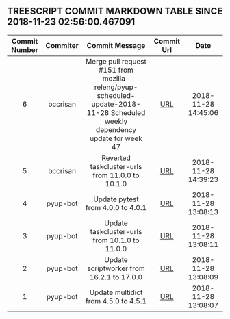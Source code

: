 ## TREESCRIPT COMMIT MARKDOWN TABLE SINCE 2018-11-23 02:56:00.467091

| Commit Number | Commiter | Commit Message | Commit Url | Date | 
|:---:|:----:|:----------------------------------:|:------:|:----:| 
|6|bccrisan|Merge pull request #151 from mozilla-releng/pyup-scheduled-update-2018-11-28  Scheduled weekly dependency update for week 47|[URL](https://github.com/mozilla-releng/treescript/commit/c83d29641e1ac75de051ea014ac343698b524db7)|2018-11-28 14:45:06
|5|bccrisan|Reverted taskcluster-urls from 11.0.0 to 10.1.0|[URL](https://github.com/mozilla-releng/treescript/commit/de0ae52c16b7057442e85a8cec29f5abedd99640)|2018-11-28 14:39:23
|4|pyup-bot|Update pytest from 4.0.0 to 4.0.1|[URL](https://github.com/mozilla-releng/treescript/commit/73a1408d496a548caee57355ee6d265095700673)|2018-11-28 13:08:13
|3|pyup-bot|Update taskcluster-urls from 10.1.0 to 11.0.0|[URL](https://github.com/mozilla-releng/treescript/commit/45c05e11786e8db3256ce4e366463e1fcba8908b)|2018-11-28 13:08:11
|2|pyup-bot|Update scriptworker from 16.2.1 to 17.0.0|[URL](https://github.com/mozilla-releng/treescript/commit/ed15273352b7222d3536fd371be1e096404d0c69)|2018-11-28 13:08:09
|1|pyup-bot|Update multidict from 4.5.0 to 4.5.1|[URL](https://github.com/mozilla-releng/treescript/commit/9e5973e63ca218d74c369588fab57b09de1ef41e)|2018-11-28 13:08:07


